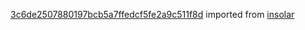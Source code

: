 [3c6de2507880197bcb5a7ffedcf5fe2a9c511f8d](https://github.com/insolar/insolar/commit/3c6de2507880197bcb5a7ffedcf5fe2a9c511f8d) imported from [insolar](https://github.com/insolar/insolar)
